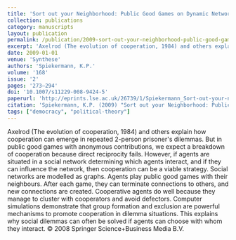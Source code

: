 ```yaml
---
title: 'Sort out your Neighborhood: Public Good Games on Dynamic Networks'
collection: publications
category: manuscripts
layout: publication
permalink: /publication/2009-sort-out-your-neighborhood-public-good-games-on-dy
excerpt: 'Axelrod (The evolution of cooperation, 1984) and others explain how cooperation can emerge in repeated 2-person prisoner\'s dilemmas. But in public good games with anonymous contributions, we expect a...'
date: 2009-01-01
venue: 'Synthese'
authors: 'Spiekermann, K.P.'
volume: '168'
issue: '2'
pages: '273–294'
doi: '10.1007/s11229-008-9424-5'
paperurl: 'http://eprints.lse.ac.uk/26739/1/Spiekermann_Sort-out-your-neighbourhood_2009.pdf'
citation: 'Spiekermann, K.P. (2009) "Sort out your Neighborhood: Public Good Games on Dynamic Networks", Synthese, 168(2), pp. 273–294.'
tags: ["democracy", "political-theory"]
---
```


Axelrod (The evolution of cooperation, 1984) and others explain how cooperation can emerge in repeated 2-person prisoner's dilemmas. But in public good games with anonymous contributions, we expect a breakdown of cooperation because direct reciprocity fails. However, if agents are situated in a social network determining which agents interact, and if they can influence the network, then cooperation can be a viable strategy. Social networks are modelled as graphs. Agents play public good games with their neighbours. After each game, they can terminate connections to others, and new connections are created. Cooperative agents do well because they manage to cluster with cooperators and avoid defectors. Computer simulations demonstrate that group formation and exclusion are powerful mechanisms to promote cooperation in dilemma situations. This explains why social dilemmas can often be solved if agents can choose with whom they interact. © 2008 Springer Science+Business Media B.V.